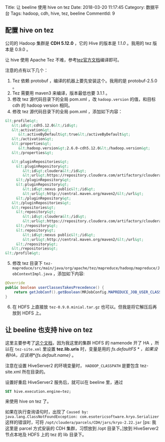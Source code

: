 Title: 让 beeline 使用 hive on tez
Date: 2018-03-20 11:17:45
Category: 数据平台
Tags: hadoop, cdh, hive, tez, beeline
CommentId: 9


## 配置 hive on tez

公司的 Hadoop 集群是 **CDH 5.12.0** ，它的 Hive 的版本是 *1.1.0* 。我用的 tez 版本是 0.9.0 。

让 hive 使用 Apache Tez 不难，参考[tez官方文档](https://github.com/apache/tez/blob/master/docs/src/site/markdown/install.md)编译即可。

<!-- PELICAN_END_SUMMARY -->

注意的点有以下几个：

1. Tez 依赖 protobuf ，编译的机器上要先安装这个。我用的是 protobuf-2.5.0 。
2. Tez 需要用 maven3 来编译，版本最低也要 3.1.1 。
3. 修改 tez 源代码目录下的全局 pom.xml ，改 `hadoop.version` 的值，和目标 cdh 的 hadoop version 相同。
4. 修改 tez 源代码目录下的全局 pom.xml ，添加如下内容：

```xml
&lt;profile&gt;
   &lt;id&gt;cdh5.12.0&lt;/id&gt;
   &lt;activation&gt;
      &lt;activeByDefault&gt;true&lt;/activeByDefault&gt;
   &lt;/activation&gt;
   &lt;properties&gt;
      &lt;hadoop.version&gt;2.6.0-cdh5.12.0&lt;/hadoop.version&gt;
   &lt;/properties&gt;

   &lt;pluginRepositories&gt;
     &lt;pluginRepository&gt;
        &lt;id&gt;cloudera&lt;/id&gt;
        &lt;url&gt;https://repository.cloudera.com/artifactory/cloudera-repos/&lt;/url&gt;
     &lt;/pluginRepository&gt;
     &lt;pluginRepository&gt;
        &lt;id&gt;nexus public&lt;/id&gt;
        &lt;url&gt;http://central.maven.org/maven2/&lt;/url&gt;
     &lt;/pluginRepository&gt;
   &lt;/pluginRepositories&gt;
   &lt;repositories&gt;
     &lt;repository&gt;
        &lt;id&gt;cloudera&lt;/id&gt;
        &lt;url&gt;https://repository.cloudera.com/artifactory/cloudera-repos/&lt;/url&gt;
     &lt;/repository&gt;
     &lt;repository&gt;
        &lt;id&gt;nexus public&lt;/id&gt;
        &lt;url&gt;http://central.maven.org/maven2/&lt;/url&gt;
     &lt;/repository&gt;
   &lt;/repositories&gt;
&lt;/profile&gt;
```

5. 修改 tez 目录下 `tez-mapreduce/src/main/java/org/apache/tez/mapreduce/hadoop/mapreduce/JobContextImpl.java` ，添加如下内容:

```java
@Override
public boolean userClassesTakesPrecedence() {
    return getJobConf().getBoolean(MRJobConfig.MAPREDUCE_JOB_USER_CLASSPATH_FIRST, false);
}
```

6. 在 HDFS 上直接放 `tez-0.9.0.minial.tar.gz` 也可以。但我是将它解压后再放到 HDFS 上。


## 让 beeline 也支持 hive on tez

这里主要参考了[这个文档](https://gist.github.com/epiphani/dd37e87acfb2f8c4cbb0)，因为我这里的集群 HDFS 的 namenode 开了 HA ，所以在 `tez-site.xml` 里设置 **tez.lib.uris** 时，变量是用的 *${fs.defaultFS}* ，如果没有 HA ，应该用 *${fs.default.name}* 。

注意在设置 HiveServer2 的环境变量时， `HADOOP_CLASSPATH` 是要包含 tez-site.xml 所在目录的。

设置好重启 HiveServer2 服务后，就可以在 beeline 里，通过

```sql
SET hive.execution.engine=tez;
```

来使用 hive on tez 了。

如果在执行查询语句时，出现了 `Caused by: java.lang.ClassNotFoundException: com.esotericsoftware.kryo.Serializer` 这样的错误时，可将 `/opt/cloudera/parcels/CDH/jars/kryo-2.22.jar` [ps: 我这里是 parcel 方式安装的 CDH 集群，习惯放到 /opt 目录下。]放到 HiveServer2 节点本地及 HDFS 上的 tez 的 lib 目录下。
